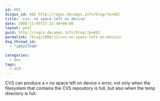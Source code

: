 ```yaml
---
id: 602
disqus_id: 602 http://regis.decamps.info/blog/?p=602
title: 'cvs: no space left on device'
date: 2008-11-05T17:23:40+00:00
layout: post
guid: http://regis.decamps.info/blog/?p=602
permalink: /blog/2008/11/cvs-no-space-left-on-device/
dsq_thread_id:
  - "189257598"

categories:
  - Dev
tags:
  - SCM
---
```

CVS can produce a « no space left on device » error, not only when the filesystem that contains the CVS repository is full, but also when the temp directory is full.
